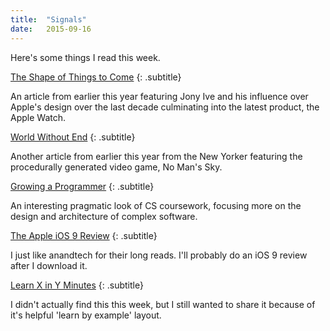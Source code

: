```yaml
---
title:	"Signals"
date:	2015-09-16
---
```


Here's some things I read this week.

[The Shape of Things to Come](http://www.newyorker.com/magazine/2015/02/23/shape-things-come)
{: .subtitle}

An article from earlier this year featuring Jony Ive and his influence over Apple's design over the last decade culminating into the latest product, the Apple Watch.


[World Without End](http://www.newyorker.com/magazine/2015/05/18/world-without-end-raffi-khatchadourian)
{: .subtitle}

Another article from earlier this year from the New Yorker featuring the procedurally generated video game, No Man's Sky. 


[Growing a Programmer](http://www.ccs.neu.edu/home/matthias/Thoughts/Growing_a_Programmer.html)
{: .subtitle}

An interesting pragmatic look of CS coursework, focusing more on the design and architecture of complex software.

[The Apple iOS 9 Review](http://www.anandtech.com/show/9605/the-ios-9-review)
{: .subtitle}

I just like anandtech for their long reads. I'll probably do an iOS 9 review after I download it.


[Learn X in Y Minutes](http://learnxinyminutes.com/)
{: .subtitle}

I didn't actually find this this week, but I still wanted to share it because of it's helpful 'learn by example' layout.
